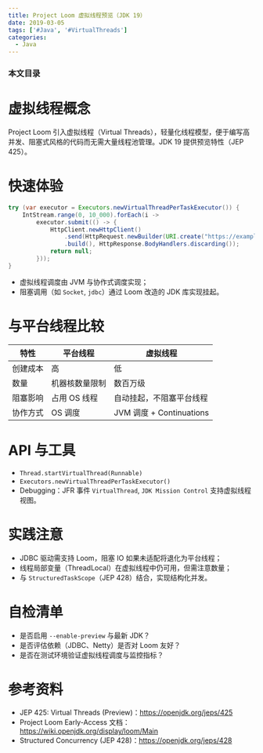 ```yaml
---
title: Project Loom 虚拟线程预览（JDK 19）
date: 2019-03-05
tags: ['#Java', '#VirtualThreads']
categories:
  - Java
---
```


### 本文目录
<!-- toc -->

# 虚拟线程概念
Project Loom 引入虚拟线程（Virtual Threads），轻量化线程模型，便于编写高并发、阻塞式风格的代码而无需大量线程池管理。JDK 19 提供预览特性（JEP 425）。

# 快速体验
```java
try (var executor = Executors.newVirtualThreadPerTaskExecutor()) {
    IntStream.range(0, 10_000).forEach(i ->
        executor.submit(() -> {
            HttpClient.newHttpClient()
                .send(HttpRequest.newBuilder(URI.create("https://example.com"))
                .build(), HttpResponse.BodyHandlers.discarding());
            return null;
        }));
}
```

- 虚拟线程调度由 JVM 与协作式调度实现；
- 阻塞调用（如 `Socket`, `jdbc`）通过 Loom 改造的 JDK 库实现挂起。

# 与平台线程比较
| 特性 | 平台线程 | 虚拟线程 |
|---|---|---|
| 创建成本 | 高 | 低 |
| 数量 | 机器核数量限制 | 数百万级 |
| 阻塞影响 | 占用 OS 线程 | 自动挂起，不阻塞平台线程 |
| 协作方式 | OS 调度 | JVM 调度 + Continuations |

# API 与工具
- `Thread.startVirtualThread(Runnable)`
- `Executors.newVirtualThreadPerTaskExecutor()`
- Debugging：JFR 事件 `VirtualThread`, `JDK Mission Control` 支持虚拟线程视图。

# 实践注意
- JDBC 驱动需支持 Loom，阻塞 IO 如果未适配将退化为平台线程；
- 线程局部变量（ThreadLocal）在虚拟线程中仍可用，但需注意数量；
- 与 `StructuredTaskScope`（JEP 428）结合，实现结构化并发。

# 自检清单
- 是否启用 `--enable-preview` 与最新 JDK？
- 是否评估依赖（JDBC、Netty）是否对 Loom 友好？
- 是否在测试环境验证虚拟线程调度与监控指标？

# 参考资料
- JEP 425: Virtual Threads (Preview)：https://openjdk.org/jeps/425
- Project Loom Early-Access 文档：https://wiki.openjdk.org/display/loom/Main
- Structured Concurrency (JEP 428)：https://openjdk.org/jeps/428
